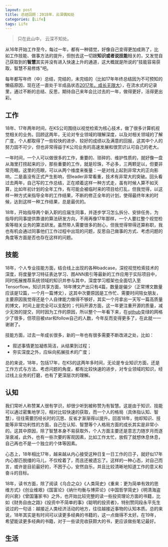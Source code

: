```yaml
---
layout: post
title: 总结回顾：2018年，云深偶知处
categories: [Life]
tags: Life
---
```


> 只在此山中， 云深不知处。

从16年开始工作至今，每过一年，都有一种错觉，好像自己变得更加成熟了，比如工作技能、做事方法的提升，但刨去这一切跟**知识或者说技能**相关的，又发觉自己获取到的**智慧**其实并没有进入快速上升的通道，这大概就是所说的"技能容易获取，智慧不易修炼"吧。

每年都写年终（中）总结，完结的，未完结的（比如17年年终总结因为不可预知的懒癌原因，现在还一直处于半成品状态[2017年，成长无限大](https://github.com/willard-yuan/willard-yuan.github.io/blob/master/_draft/2018-02-26-year-turned-back.md)），在流水式的记录里，通过不断的总结、反思，期待自己来年会比过去的一年，做得更好，活得更出彩。

## 工作

18年、17年两年时间，在KS公司围绕以视觉检索为核心技术，做了很多计算机视觉相关的业务。回顾这两年，无论对专业领域的理解深度，以及对相关领域的了解广度，个人都取得了一些较快的进步、较好的成绩以及满意的回报，这其中个人的努力固不可少，但也非常得益于K公司业务的高速发展和很赏识认可自己的老大。

一年时间，一个人可以做很多的工作，重要的、琐碎的、维护性质的，就好像一盘从海里打捞起来的沙，那些重要的工作，就是珍珠，不必多，三两颗足以，但要非常亮眼。这里的亮眼，可以从两个维度来衡量：一是对线上起到非常大的正向影响，二是虽没有正式产生影响，但leader非常看重，技术有非常大的突破。回头看过去两年，自己写的工作总结，正在顺着这样一种方式走，虽有时候人算不如天算，比如年初计划的全年工作，有可能会被临时来的项目给打乱，但我觉得，以这样一种方式来指导全年的工作结果，不断的修正全年的计划，使得最终年末的时候，达到这样一种工作结果，总是最优的。

18年，开始指导两个新入职的应届生同事，并逐步学习怎么拆分、安排任务，为指导的同事提供靠谱的算法研发方向，不用再像17年那样，一个人要扛整个视觉检索等相关业务的算法研发。虽然带人需要很多的耐心，但我觉得带得还算称职，我也有机会通过同事他们工作过程中出现的问题，反思自己做事的方式、考虑问题的角度等方面是否也存在这样的问题。

## 技能

18年，个人专业技能方面，结合线上出现的各种badcase，深挖视觉检索技术的深度，将度量学习特征表达学习、图ANN索引等最新的工作应用于实际项目中，同时拓展推荐系统领域的知识并参与其中，深度学习框架也全面切入至Tensorflow。知识共享方面，18年博文产出只有4篇，数量是偏少（正常博文数量应该是12篇，一个月一篇博文），这其中次要原因是工作忙、需要时间陪女朋友，主要原因我觉得还是个人自律能力做得不够好，其实一个月拿出一天写一篇高质量的博文，时间上是完全可以支配的；代码开源方面，这一年更注重开源的质量，减少无效的提交，同时因为工作的原因，所以整个一年看下来，在[github](https://github.com/willard-yuan)变绿的网格少了很多，但项目被star和follow自己的人数，今年反而变得更多了，在此就一一谢谢了。

技能方面，过去一年成长很多，新的一年也有很多需要不断改进之处，比如：

- 叙述事情更加凝练简洁，从结果到过程；
- 夯实深度之外，应纵向拓展技术的广度；

总的来说，18年，包括17年，在KS的这两年多时间，无论是专业知识方面，还是工作方式与方法、考虑问题的角度，都有比较快速的进步，对专业领域的知识，经过线上业务的打磨，也有了更深层次的理解。

## 认知

我们常听人称赞某人很有学识，却很少听到被称赞为有智慧。这是由于知识、技能可以通过密集地学习，相对比较快速的获取，而一个人的格局（具体指认知、智慧），往往需要历经长时的沉思、反省才渐渐得以提升。回首18年，抛却知识、技能等非常功利性的方面，自己在认知、智慧等个人格局方面的成长其实是非常小的。这其中原因，除了智慧本身不易获取外，个人方面主要还是意志力随岁月而逐渐衰减，此外，也有一些次要的客观因素，比如工作太忙，放假了就想休息休息，自己再也不是一个独立的个体等因素。

心态上，18年相比17年，越来越从内心接受这种日复一日工作的日子，就好似17年内心那匹脱缰的马儿，不仅栓着了，而且还被遗忘了。这样的一种心态，对自己而言，或许是目前最好的，不困于心，安然自乐，并且比较清晰地知道工作的意义和奋斗的目标。

18年，读书方面，除了阅读《乌合之众》《人类简史》《重来：更为简单有效的思维方式》《创业维艰》《国富论》《纳什均衡与博弈论》《中国哲学简史》《明清海盗的兴衰》《曾国藩家书》之外，也开始比较完整的读一些投资理论方面的书籍，比如《财务自由之路》《投资中不简单的事》《聪明的投资者》，特别赞同段永平先生说过的一句话：越接近人类经济活动的地方，往往越接近事物的认知本质。总的来说，18年其实是有时间可以读更多经典的书籍的，这一点做得不太好。在19年，希望能读更多经典的书籍，对于一些读完收获颇大的书，更应该做些笔记最好。

## 生活

